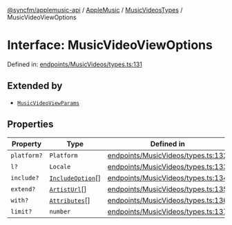 [@syncfm/applemusic-api](../../../../../../globals.md) / [AppleMusic](../../../index.md) / [MusicVideosTypes](../index.md) / MusicVideoViewOptions

# Interface: MusicVideoViewOptions

Defined in: [endpoints/MusicVideos/types.ts:131](https://github.com/sync-fm/applemusic-api/blob/a6a8471d4d51a41f6bd8af9d95c8abf0126e10f4/src/endpoints/MusicVideos/types.ts#L131)

## Extended by

- [`MusicVideoViewParams`](MusicVideoViewParams.md)

## Properties

| Property | Type | Defined in |
| ------ | ------ | ------ |
| <a id="platform"></a> `platform?` | `Platform` | [endpoints/MusicVideos/types.ts:132](https://github.com/sync-fm/applemusic-api/blob/a6a8471d4d51a41f6bd8af9d95c8abf0126e10f4/src/endpoints/MusicVideos/types.ts#L132) |
| <a id="l"></a> `l?` | `Locale` | [endpoints/MusicVideos/types.ts:133](https://github.com/sync-fm/applemusic-api/blob/a6a8471d4d51a41f6bd8af9d95c8abf0126e10f4/src/endpoints/MusicVideos/types.ts#L133) |
| <a id="include"></a> `include?` | [`IncludeOption`](../enumerations/IncludeOption.md)[] | [endpoints/MusicVideos/types.ts:134](https://github.com/sync-fm/applemusic-api/blob/a6a8471d4d51a41f6bd8af9d95c8abf0126e10f4/src/endpoints/MusicVideos/types.ts#L134) |
| <a id="extend"></a> `extend?` | [`ArtistUrl`](../enumerations/ExtendOption.md#artisturl)[] | [endpoints/MusicVideos/types.ts:135](https://github.com/sync-fm/applemusic-api/blob/a6a8471d4d51a41f6bd8af9d95c8abf0126e10f4/src/endpoints/MusicVideos/types.ts#L135) |
| <a id="with"></a> `with?` | [`Attributes`](../enumerations/WithOption.md#attributes)[] | [endpoints/MusicVideos/types.ts:136](https://github.com/sync-fm/applemusic-api/blob/a6a8471d4d51a41f6bd8af9d95c8abf0126e10f4/src/endpoints/MusicVideos/types.ts#L136) |
| <a id="limit"></a> `limit?` | `number` | [endpoints/MusicVideos/types.ts:137](https://github.com/sync-fm/applemusic-api/blob/a6a8471d4d51a41f6bd8af9d95c8abf0126e10f4/src/endpoints/MusicVideos/types.ts#L137) |

